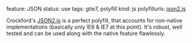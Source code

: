 feature: JSON
status: use
tags: gtie7, polyfill
kind: js
polyfillurls: [json2.js](https://github.com/douglascrockford/JSON-js)

Crockford's [JSON2.js](https://github.com/douglascrockford/JSON-js) is a perfect polyfill, that accounts for non-native implementations (basically only IE6 & IE7 at this point). It's robust, well tested and can be used along with the native feature flawlessly.